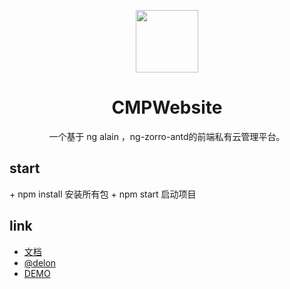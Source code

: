 <p align="center">
  <a href="https://ng-alain.com">
    <img width="100" src="https://ng-alain.com/assets/img/logo-color.svg">
  </a>
</p>

<h1 align="center">
CMPWebsite
</h1>

<div align="center">

  一个基于 ng alain ，ng-zorro-antd的前端私有云管理平台。

</div>

## start

<div>
  + npm install 安装所有包
  + npm start 启动项目
</div>

## link

+ [文档](https://ng-alain.com)
+ [@delon](https://github.com/ng-alain/delon)
+ [DEMO](https://ng-alain.github.io/ng-alain/)
